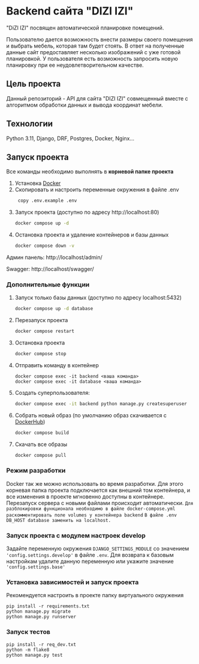 # Backend сайта "DIZI IZI"

"DiZI IZI" посвящен автоматической планировке помещений.

Пользователю дается возможность внести размеры своего помещения и выбрать мебель, которая там будет стоять. В ответ на полученные данные сайт предоставляет несколько
изображений с уже готовой планировкой. У пользователя есть возможность запросить новую планировку при ее неудовлетворительном качестве.

## Цель проекта

Данный репозиторий - API для сайта "DIZI IZI" совмещенный вместе с алгоритмом обработки данных и вывода координат мебели.

## Технологии
Python 3.11, Django, DRF, Postgres, Docker, Nginx...

## Запуск проекта

Все команды необходимо выполнять в **корневой папке проекта**

1. Установка [Docker](https://www.docker.com/get-started/)
2. Скопировать и настроить переменные окружения в файле .env
    ```bash
     copy .env.example .env
    ```
3. Запуск проекта (доступно по адресу http://localhost:80)
    ```bash
    docker compose up -d
    ```
4. Остановка проекта и удаление контейнеров и базы данных
    ```bash
    docker compose down -v
    ```

Админ панель: http://localhost/admin/ 

Swagger: http://localhost/swagger/

### Дополнительные функции
1. Запуск только базы данных (доступно по адресу localhost:5432)
    ```bash
    docker compose up -d database
    ```
2. Перезапуск проекта
    ```bash
    docker compose restart
    ```
3. Остановка проекта
    ```bash
    docker compose stop
    ```
4. Отправить команду в контейнер
    ```
    docker compose exec -it backend <ваша команда>
    docker compose exec -it database <ваша команда>
    ```
5. Создать суперпользователя:
    ```bash
    docker compose exec -it backend python manage.py createsuperuser
    ```
6. Собрать новый образ (по умолчанию образ скачивается с [DockerHub](https://hub.docker.com/u/diziizi))
    ```bash
    docker compose build
    ```
7. Скачать все образы
    ```bash
    docker compose pull
    ```

### Режим разработки
Docker так же можно использовать во время разработки.
Для этого корневая папка проекта подключается как внешний том контейнера, и все изменения в проекте мгновенно доступны в контейнере.
Перезапуск сервера с новыми файлами происходит автоматически.
`Для разблокировки функционала необходимо в файле docker-compose.yml раскомментировать поле volumes у контейнера backend`
`В файле .env DB_HOST database заменить на localhost.`

### Запуск проекта с модулем настроек develop
Задайте переменную окружения `DJANGO_SETTINGS_MODULE` со значением `'config.settings.develop'` в файле `.env`. 
Для возврата к базовым настройкам удалите данную переменную или укажите значение `'config.settings.base'`

### Установка зависимостей и запуск проекта

   Рекомендуется настроить в проекте папку виртуального окружения
   ```
   pip install -r requirements.txt
   python manage.py migrate
   python manage.py runserver
   ```

### Запуск тестов
   ```
   pip install -r req_dev.txt
   python -m flake8
   python manage.py test
   ```
